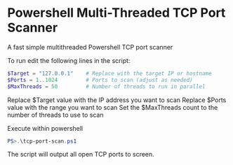 # Powershell Multi-Threaded TCP Port Scanner

A fast simple multithreaded Powershell TCP port scanner

To run edit the following lines in the script:

```powershell
$Target = "127.0.0.1"    # Replace with the target IP or hostname
$Ports = 1..1024         # Ports to scan (adjust as needed)
$MaxThreads = 50         # Number of threads to run in parallel
```

Replace $Target value with the IP address you want to scan
Replace $Ports value with the range you want to scan
Set the $MaxThreads count to the number of threads to use to scan

Execute within powershell

```powershell
PS>.\tcp-port-scan.ps1
```

The script will output all open TCP ports to screen.
